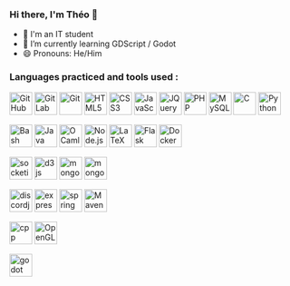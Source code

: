 ### Hi there, I'm Théo 👋


- :cherry_blossom: I'm an IT student
- :seedling: I’m currently learning GDScript / Godot
- :smile: Pronouns: He/Him

### Languages practiced and tools used :
[<img src="https://cdn.jsdelivr.net/gh/devicons/devicon@latest/icons/github/github-original.svg" width=40 alt="GitHub" />](#)
[<img src="https://cdn.jsdelivr.net/gh/devicons/devicon@latest/icons/gitlab/gitlab-original.svg" width=40 alt="GitLab" />](#)
[<img src="https://cdn.jsdelivr.net/gh/devicons/devicon/icons/git/git-original.svg" width=40 alt="Git" />](#)
[<img src="https://cdn.jsdelivr.net/gh/devicons/devicon/icons/html5/html5-original.svg" width=40 alt="HTML5" />](#)
[<img src="https://cdn.jsdelivr.net/gh/devicons/devicon/icons/css3/css3-original.svg" width=40 alt="CSS3" />](#)
[<img src="https://cdn.jsdelivr.net/gh/devicons/devicon/icons/javascript/javascript-original.svg" width=40 alt="JavaScript" />](#)
[<img src="https://cdn.jsdelivr.net/gh/devicons/devicon/icons/jquery/jquery-original.svg" width=40 alt="JQuery" />](#)
[<img src="https://cdn.jsdelivr.net/gh/devicons/devicon/icons/php/php-original.svg" width=40 alt="PHP" />](#)
[<img src="https://cdn.jsdelivr.net/gh/devicons/devicon/icons/mysql/mysql-original.svg" width=40 alt="MySQL" />](#)
[<img src="https://cdn.jsdelivr.net/gh/devicons/devicon/icons/c/c-original.svg" width=40 alt="C" />](#)
[<img src="https://cdn.jsdelivr.net/gh/devicons/devicon/icons/python/python-original.svg" width=40 alt="Python" />](#)

[<img src="https://cdn.jsdelivr.net/gh/devicons/devicon/icons/bash/bash-original.svg" width=40 alt="Bash" />](#)
[<img src="https://cdn.jsdelivr.net/gh/devicons/devicon/icons/java/java-original.svg" width=40 alt="Java" />](#)
[<img src="https://cdn.jsdelivr.net/gh/devicons/devicon/icons/ocaml/ocaml-original.svg" width=40 alt="OCaml" />](#)
[<img src="https://cdn.jsdelivr.net/gh/devicons/devicon/icons/nodejs/nodejs-original.svg" width=40 alt="Node.js" />](#)
[<img src="https://cdn.jsdelivr.net/gh/devicons/devicon/icons/latex/latex-original.svg" width=40 alt="LaTeX" />](#)
[<img src="https://cdn.jsdelivr.net/gh/devicons/devicon/icons/flask/flask-original.svg" width=40 alt="Flask" />](#)
[<img src="https://cdn.jsdelivr.net/gh/devicons/devicon/icons/docker/docker-original.svg" width=40 alt="Docker" />](#)
          
[<img src="https://cdn.jsdelivr.net/gh/devicons/devicon/icons/socketio/socketio-original.svg" width=40 alt="socketio" />](#)
[<img src="https://cdn.jsdelivr.net/gh/devicons/devicon/icons/d3js/d3js-original.svg" width=40 alt="d3js" />](#)
[<img src="https://cdn.jsdelivr.net/gh/devicons/devicon@latest/icons/mongodb/mongodb-original.svg" width=40 alt="mongoDB" />](#)
[<img src="https://cdn.jsdelivr.net/gh/devicons/devicon@latest/icons/mongoose/mongoose-original.svg" width=40 alt="mongoose" />](#)
          
          
[<img src="https://cdn.jsdelivr.net/gh/devicons/devicon@latest/icons/discordjs/discordjs-original.svg" width=40 alt="discordjs" />](#)
[<img src="https://cdn.jsdelivr.net/gh/devicons/devicon/icons/express/express-original.svg" width=40 alt="express "/>](#)
[<img src="https://cdn.jsdelivr.net/gh/devicons/devicon/icons/spring/spring-original.svg" width=40 alt="spring" />](#)
[<img src="https://cdn.jsdelivr.net/gh/devicons/devicon@latest/icons/maven/maven-original.svg" width=40 alt="Maven" />](#)
          
[<img src="https://cdn.jsdelivr.net/gh/devicons/devicon@latest/icons/cplusplus/cplusplus-original.svg" width=40 alt="cpp" />](#)
[<img src="https://cdn.jsdelivr.net/gh/devicons/devicon@latest/icons/opengl/opengl-original.svg" width=40 alt="OpenGL" />](#)
          
[<img src="https://cdn.jsdelivr.net/gh/devicons/devicon@latest/icons/godot/godot-original.svg" width=40 alt="godot"/>](#)
          
          
          
          
          
          
